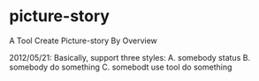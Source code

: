 picture-story
=============

A Tool Create Picture-story By Overview

2012/05/21:
	Basically, support three styles:
	A. somebody status
	B. somebody do something
	C. somebodt use tool do something
